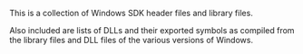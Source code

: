 
This is a collection of Windows SDK header files and library files.

Also included are lists of DLLs and their exported symbols as compiled from the library files and DLL files of the various versions of Windows.

